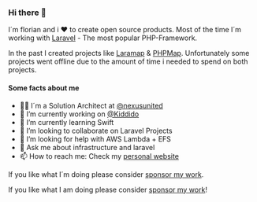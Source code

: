 ### Hi there 👋

I´m florian and i :heart: to create open source products.
Most of the time I´m working with [Laravel](https://laravel.com) - The most popular PHP-Framework.

In the past I created projects like [Laramap](https://github.com/laramap) & [PHPMap](https://github.com/PHPMap).
Unfortunately some projects went offline due to the amount of time i needed to spend on both projects.

#### Some facts about me
- 👨‍💻 I´m a Solution Architect at [@nexusunited](https://github.com/nexusunited)
- 🔭 I’m currently working on [@Kiddido](https://github.com/Kiddido)
- 🌱 I’m currently learning Swift
- 👯 I’m looking to collaborate on Laravel Projects
- 🤔 I’m looking for help with AWS Lambda + EFS
- 💬 Ask me about infrastructure and laravel
- 📫 How to reach me: Check my [personal website](https://wartner.io)

If you like what I´m doing please consider [sponsor my work](https://github.com/sponsors/fwartner).
  
 If you like what I am doing please consider [sponsor my work](https://github.com/sponsors/fwartner)!
